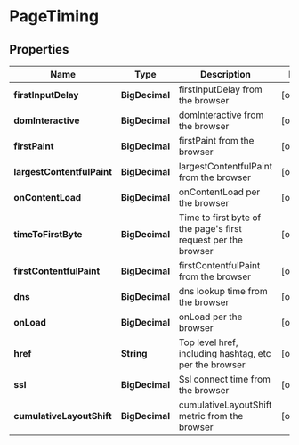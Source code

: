 

# PageTiming


## Properties

| Name | Type | Description | Notes |
|------------ | ------------- | ------------- | -------------|
|**firstInputDelay** | **BigDecimal** | firstInputDelay from the browser |  [optional] |
|**domInteractive** | **BigDecimal** | domInteractive from the browser |  [optional] |
|**firstPaint** | **BigDecimal** | firstPaint from the browser |  [optional] |
|**largestContentfulPaint** | **BigDecimal** | largestContentfulPaint from the browser |  [optional] |
|**onContentLoad** | **BigDecimal** | onContentLoad per the browser |  [optional] |
|**timeToFirstByte** | **BigDecimal** | Time to first byte of the page&#39;s first request per the browser |  [optional] |
|**firstContentfulPaint** | **BigDecimal** | firstContentfulPaint from the browser |  [optional] |
|**dns** | **BigDecimal** | dns lookup time from the browser |  [optional] |
|**onLoad** | **BigDecimal** | onLoad per the browser |  [optional] |
|**href** | **String** | Top level href, including hashtag, etc per the browser |  [optional] |
|**ssl** | **BigDecimal** | Ssl connect time from the browser |  [optional] |
|**cumulativeLayoutShift** | **BigDecimal** | cumulativeLayoutShift metric from the browser |  [optional] |



